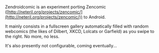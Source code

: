 Zendroidcomic is an experiment porting Zencomic ([http://neteril.org/projects/zencomic/](http://neteril.org/projects/zencomic/)) to Android.

It mainly consists in a fullscreen gallery automatically filled with random webcomics (the likes of Dilbert, XKCD, Lolcats or Garfield) as you swipe to the right. No more, no less.

It's also presently not configurable, coming eventually...